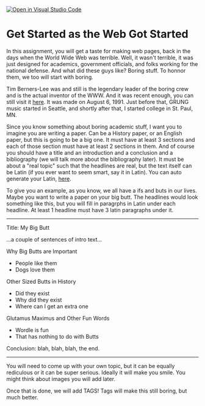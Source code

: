 [![Open in Visual Studio Code](https://classroom.github.com/assets/open-in-vscode-2e0aaae1b6195c2367325f4f02e2d04e9abb55f0b24a779b69b11b9e10269abc.svg)](https://classroom.github.com/online_ide?assignment_repo_id=15857743&assignment_repo_type=AssignmentRepo)
# Get Started as the Web Got Started

In this assignment, you will get a taste for making web pages, back in the days when the World Wide Web was terrible. Well, it wasn't terrible, it was just designed for academics, government officials, and folks working for the national defense. And what did these guys like? Boring stuff. To honnor them, we too will start with boring.

Tim Berners-Lee was and still is the legendary leader of the boring crew and is the actual inventor of the WWW. And it was recent enough, you can still visit it [here](https://info.cern.ch/hypertext/WWW/TheProject.html). It was made on August 6, 1991. Just before that, GRUNG music started in Seattle, and shortly after that, I started college in St. Paul, MN.

Since you know something about boring academic stuff, I want you to imagine you are writing a paper. Can be a History paper, or an English paper, but this is going to be a big one. It must have at least 3 sections and each of those section must have at least 2 sections in them. And of course you should have a title and an introduction and a conclusion and a bibliography (we will talk more about the bibliography later). It must be about a "real topic" such that the headlines are real, but the text itself can be Latin (if you ever want to seem smart, say it in Latin). You can auto generate your Latin, [here](https://loremipsum.io/).

To give you an example, as you know, we all have a ifs and buts in our lives. Maybe you want to write a paper on your big butt. The headlines would look something like this, but you will fill in paragrphs in Latin under each headline. At least 1 headline must have 3 latin paragraphs under it.

---

Title: My Big Butt

...a couple of sentences of intro text...

Why Big Butts are Important

* People like them
* Dogs love them

Other Sized Butts in History
* Did they exist
* Why did they exist
* Where can I get an extra one

Glutamus Maximus and Other Fun Words
* Wordle is fun
* That has nothing to do with Butts

Conclusion: 
blah, blah, blah, the end.

---

You will need to come up with your own topic, but it can be equally rediculous or it can be super serious. Ideally it will make you smile. You might think about images you will add later.

Once that is done, we will add TAGS! Tags will make this still boring, but much better.